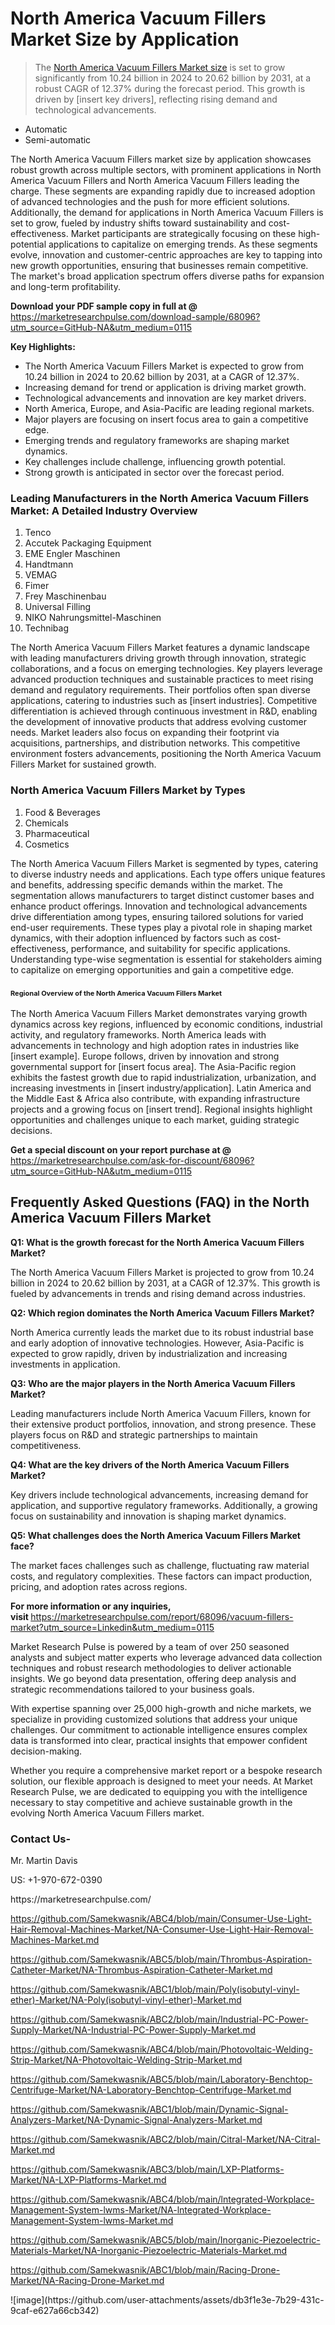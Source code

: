 <h1>North America Vacuum Fillers Market&nbsp;Size by Application</h1><blockquote><p>The <a href="https://marketresearchpulse.com/download-sample/68096?utm_source=GitHub-NA&amp;utm_medium=0115">North America Vacuum Fillers Market size</a> is set to grow significantly from 10.24 billion in 2024 to 20.62 billion by 2031, at a robust CAGR of 12.37% during the forecast period. This growth is driven by [insert key drivers], reflecting rising demand and technological advancements.</p></blockquote><ul><li>Automatic<li> Semi-automatic</li></ul><p>The North America Vacuum Fillers market size by application showcases robust growth across multiple sectors, with prominent applications in North America Vacuum Fillers and North America Vacuum Fillers leading the charge. These segments are expanding rapidly due to increased adoption of advanced technologies and the push for more efficient solutions. Additionally, the demand for applications in North America Vacuum Fillers is set to grow, fueled by industry shifts toward sustainability and cost-effectiveness. Market participants are strategically focusing on these high-potential applications to capitalize on emerging trends. As these segments evolve, innovation and customer-centric approaches are key to tapping into new growth opportunities, ensuring that businesses remain competitive. The market's broad application spectrum offers diverse paths for expansion and long-term profitability.</p><p><strong>Download your PDF sample copy in full at @ </strong><a href="https://marketresearchpulse.com/download-sample/68096?utm_source=GitHub-NA&amp;utm_medium=0115">https://marketresearchpulse.com/download-sample/68096?utm_source=GitHub-NA&amp;utm_medium=0115</a></p><p><strong>Key Highlights: </strong></p><ul><li>The North America Vacuum Fillers Market is expected to grow from 10.24 billion in 2024 to 20.62 billion by 2031, at a CAGR of 12.37%.</li><li>Increasing demand for trend or application is driving market growth.</li><li>Technological advancements and innovation are key market drivers.</li><li>North America, Europe, and Asia-Pacific are leading regional markets.</li><li>Major players are focusing on insert focus area to gain a competitive edge.</li><li>Emerging trends and regulatory frameworks are shaping market dynamics.</li><li>Key challenges include challenge, influencing growth potential.</li><li>Strong growth is anticipated in sector over the forecast period.</li></ul><h3>Leading Manufacturers in the North America Vacuum Fillers Market: A Detailed Industry Overview</h3><ol><li>Tenco</li><li>Accutek Packaging Equipment</li><li>EME Engler Maschinen</li><li>Handtmann</li><li>VEMAG</li><li>Fimer</li><li>Frey Maschinenbau</li><li>Universal Filling</li><li>NIKO Nahrungsmittel-Maschinen</li><li>Technibag</li></ol><div class="flex max-w-full flex-col flex-grow"><div class="min-h-8 text-message flex w-full flex-col items-end gap-2 whitespace-normal break-words [.text-message+&amp;]:mt-5" dir="auto" data-message-author-role="assistant" data-message-id="fd8432e4-4910-450d-b182-61b7bfb0a01f" data-message-model-slug="gpt-4o"><div class="flex w-full flex-col gap-1 empty:hidden first:pt-[3px]"><div class="markdown prose w-full break-words dark:prose-invert light"><p>The North America Vacuum Fillers Market features a dynamic landscape with leading manufacturers driving growth through innovation, strategic collaborations, and a focus on emerging technologies. Key players leverage advanced production techniques and sustainable practices to meet rising demand and regulatory requirements. Their portfolios often span diverse applications, catering to industries such as [insert industries]. Competitive differentiation is achieved through continuous investment in R&amp;D, enabling the development of innovative products that address evolving customer needs. Market leaders also focus on expanding their footprint via acquisitions, partnerships, and distribution networks. This competitive environment fosters advancements, positioning the North America Vacuum Fillers Market for sustained growth.</p></div></div></div></div><h3>North America Vacuum Fillers Market by Types</h3><ol><li>Food & Beverages<li> Chemicals<li> Pharmaceutical<li> Cosmetics</li></ol><div class="flex max-w-full flex-col flex-grow"><div class="min-h-8 text-message flex w-full flex-col items-end gap-2 whitespace-normal break-words [.text-message+&amp;]:mt-5" dir="auto" data-message-author-role="assistant" data-message-id="084470be-0bb7-4664-bddf-5156b4f41249" data-message-model-slug="gpt-4o-mini"><div class="flex w-full flex-col gap-1 empty:hidden first:pt-[3px]"><div class="markdown prose w-full break-words dark:prose-invert light"><p>The North America Vacuum Fillers Market is segmented by types, catering to diverse industry needs and applications. Each type offers unique features and benefits, addressing specific demands within the market. The segmentation allows manufacturers to target distinct customer bases and enhance product offerings. Innovation and technological advancements drive differentiation among types, ensuring tailored solutions for varied end-user requirements. These types play a pivotal role in shaping market dynamics, with their adoption influenced by factors such as cost-effectiveness, performance, and suitability for specific applications. Understanding type-wise segmentation is essential for stakeholders aiming to capitalize on emerging opportunities and gain a competitive edge.</p></div></div></div></div><h3><span style="font-size: 11px;">Regional Overview of the North America Vacuum Fillers Market</span></h3><div class="flex max-w-full flex-col flex-grow"><div class="min-h-8 text-message flex w-full flex-col items-end gap-2 whitespace-normal break-words [.text-message+&amp;]:mt-5" dir="auto" data-message-author-role="assistant" data-message-id="e9038762-ce64-4e30-91c9-9bd413514231" data-message-model-slug="gpt-4o-mini"><div class="flex w-full flex-col gap-1 empty:hidden first:pt-[3px]"><div class="markdown prose w-full break-words dark:prose-invert light"><p>The North America Vacuum Fillers Market demonstrates varying growth dynamics across key regions, influenced by economic conditions, industrial activity, and regulatory frameworks. North America leads with advancements in technology and high adoption rates in industries like [insert example]. Europe follows, driven by innovation and strong governmental support for [insert focus area]. The Asia-Pacific region exhibits the fastest growth due to rapid industrialization, urbanization, and increasing investments in [insert industry/application]. Latin America and the Middle East &amp; Africa also contribute, with expanding infrastructure projects and a growing focus on [insert trend]. Regional insights highlight opportunities and challenges unique to each market, guiding strategic decisions.</p></div></div></div></div><p><strong>Get a special discount on your report purchase at @ </strong><a href="https://marketresearchpulse.com/ask-for-discount/68096?utm_source=GitHub-NA&amp;utm_medium=0115">https://marketresearchpulse.com/ask-for-discount/68096?utm_source=GitHub-NA&amp;utm_medium=0115</a></p><h2>Frequently Asked Questions (FAQ) in the North America Vacuum Fillers Market</h2><p><strong>Q1: What is the growth forecast for the North America Vacuum Fillers Market?</strong></p><p>The North America Vacuum Fillers Market is projected to grow from 10.24 billion in 2024 to 20.62 billion by 2031, at a CAGR of 12.37%. This growth is fueled by advancements in trends and rising demand across industries.</p><p><strong>Q2: Which region dominates the North America Vacuum Fillers Market?</strong></p><p>North America currently leads the market due to its robust industrial base and early adoption of innovative technologies. However, Asia-Pacific is expected to grow rapidly, driven by industrialization and increasing investments in application.</p><p><strong>Q3: Who are the major players in the North America Vacuum Fillers Market?</strong></p><p>Leading manufacturers include North America Vacuum Fillers, known for their extensive product portfolios, innovation, and strong presence. These players focus on R&amp;D and strategic partnerships to maintain competitiveness.</p><p><strong>Q4: What are the key drivers of the North America Vacuum Fillers Market?</strong></p><p>Key drivers include technological advancements, increasing demand for application, and supportive regulatory frameworks. Additionally, a growing focus on sustainability and innovation is shaping market dynamics.</p><p><strong>Q5: What challenges does the North America Vacuum Fillers Market face?</strong></p><p>The market faces challenges such as challenge, fluctuating raw material costs, and regulatory complexities. These factors can impact production, pricing, and adoption rates across regions.</p><p><strong>For more information or any inquiries, visit&nbsp;</strong><a href="https://marketresearchpulse.com/report/68096/vacuum-fillers-market?utm_source=Linkedin&utm_medium=0115">https://marketresearchpulse.com/report/68096/vacuum-fillers-market?utm_source=Linkedin&utm_medium=0115</a></p><p>Market Research Pulse is powered by a team of over 250 seasoned analysts and subject matter experts who leverage advanced data collection techniques and robust research methodologies to deliver actionable insights. We go beyond data presentation, offering deep analysis and strategic recommendations tailored to your business goals.</p><p>With expertise spanning over 25,000 high-growth and niche markets, we specialize in providing customized solutions that address your unique challenges. Our commitment to actionable intelligence ensures complex data is transformed into clear, practical insights that empower confident decision-making.</p><p>Whether you require a comprehensive market report or a bespoke research solution, our flexible approach is designed to meet your needs. At Market Research Pulse, we are dedicated to equipping you with the intelligence necessary to stay competitive and achieve sustainable growth in the evolving North America Vacuum Fillers market.</p><h3><strong>Contact Us-</strong></h3><p>Mr. Martin Davis</p><p>US: +1-970-672-0390</p><p>https://marketresearchpulse.com/</p><p><a href="https://github.com/Samekwasnik/ABC4/blob/main/Consumer-Use-Light-Hair-Removal-Machines-Market/NA-Consumer-Use-Light-Hair-Removal-Machines-Market.md">https://github.com/Samekwasnik/ABC4/blob/main/Consumer-Use-Light-Hair-Removal-Machines-Market/NA-Consumer-Use-Light-Hair-Removal-Machines-Market.md</a></p><p><a href="https://github.com/Samekwasnik/ABC5/blob/main/Thrombus-Aspiration-Catheter-Market/NA-Thrombus-Aspiration-Catheter-Market.md">https://github.com/Samekwasnik/ABC5/blob/main/Thrombus-Aspiration-Catheter-Market/NA-Thrombus-Aspiration-Catheter-Market.md</a></p><p><a href="https://github.com/Samekwasnik/ABC1/blob/main/Poly(isobutyl-vinyl-ether)-Market/NA-Poly(isobutyl-vinyl-ether)-Market.md">https://github.com/Samekwasnik/ABC1/blob/main/Poly(isobutyl-vinyl-ether)-Market/NA-Poly(isobutyl-vinyl-ether)-Market.md</a></p><p><a href="https://github.com/Samekwasnik/ABC2/blob/main/Industrial-PC-Power-Supply-Market/NA-Industrial-PC-Power-Supply-Market.md">https://github.com/Samekwasnik/ABC2/blob/main/Industrial-PC-Power-Supply-Market/NA-Industrial-PC-Power-Supply-Market.md</a></p><p><a href="https://github.com/Samekwasnik/ABC4/blob/main/Photovoltaic-Welding-Strip-Market/NA-Photovoltaic-Welding-Strip-Market.md">https://github.com/Samekwasnik/ABC4/blob/main/Photovoltaic-Welding-Strip-Market/NA-Photovoltaic-Welding-Strip-Market.md</a></p><p><a href="https://github.com/Samekwasnik/ABC5/blob/main/Laboratory-Benchtop-Centrifuge-Market/NA-Laboratory-Benchtop-Centrifuge-Market.md">https://github.com/Samekwasnik/ABC5/blob/main/Laboratory-Benchtop-Centrifuge-Market/NA-Laboratory-Benchtop-Centrifuge-Market.md</a></p><p><a href="https://github.com/Samekwasnik/ABC1/blob/main/Dynamic-Signal-Analyzers-Market/NA-Dynamic-Signal-Analyzers-Market.md">https://github.com/Samekwasnik/ABC1/blob/main/Dynamic-Signal-Analyzers-Market/NA-Dynamic-Signal-Analyzers-Market.md</a></p><p><a href="https://github.com/Samekwasnik/ABC2/blob/main/Citral-Market/NA-Citral-Market.md">https://github.com/Samekwasnik/ABC2/blob/main/Citral-Market/NA-Citral-Market.md</a></p><p><a href="https://github.com/Samekwasnik/ABC3/blob/main/LXP-Platforms-Market/NA-LXP-Platforms-Market.md">https://github.com/Samekwasnik/ABC3/blob/main/LXP-Platforms-Market/NA-LXP-Platforms-Market.md</a></p><p><a href="https://github.com/Samekwasnik/ABC4/blob/main/lntegrated-Workplace-Management-System-lwms-Market/NA-lntegrated-Workplace-Management-System-lwms-Market.md">https://github.com/Samekwasnik/ABC4/blob/main/lntegrated-Workplace-Management-System-lwms-Market/NA-lntegrated-Workplace-Management-System-lwms-Market.md</a></p><p><a href="https://github.com/Samekwasnik/ABC5/blob/main/Inorganic-Piezoelectric-Materials-Market/NA-Inorganic-Piezoelectric-Materials-Market.md">https://github.com/Samekwasnik/ABC5/blob/main/Inorganic-Piezoelectric-Materials-Market/NA-Inorganic-Piezoelectric-Materials-Market.md</a></p><p><a href="https://github.com/Samekwasnik/ABC1/blob/main/Racing-Drone-Market/NA-Racing-Drone-Market.md">https://github.com/Samekwasnik/ABC1/blob/main/Racing-Drone-Market/NA-Racing-Drone-Market.md</a></p>
![image](https://github.com/user-attachments/assets/db3f1e3e-7b29-431c-9caf-e627a66cb342)
